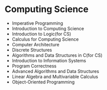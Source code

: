 # Computing Science
- Imperative Programming
- Introduction to Computing Science
- Introduction to Logic(for CS)
- Calculus for Computing Science
- Computer Architecture
- Discrete Structures
- Algorithms and Data Structures in C(for CS)
- Introduction to Information Systems
- Program Correctness
- Advanced Algorithms and Data Structures
- Linear Algebra and Multivariable Calculus
- Object-Oriented Programming
